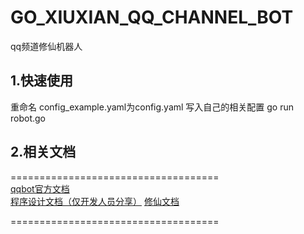 # GO_XIUXIAN_QQ_CHANNEL_BOT
qq频道修仙机器人
  
## 1.快速使用 
重命名 config_example.yaml为config.yaml 写入自己的相关配置 
go run robot.go  

## 2.相关文档
====================================  
[qqbot官方文档](https://bot.q.qq.com/wiki/)  
[程序设计文档（仅开发人员分享）](https://www.yuque.com/chengzhi-4hpbq/zp946a)
[修仙文档](https://www.yuque.com/chengzhi-4hpbq/zp946a)
  
  
====================================  
